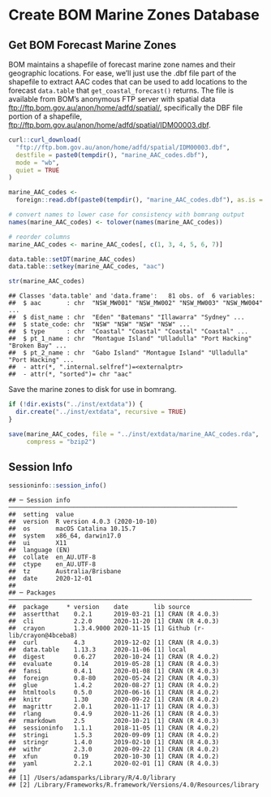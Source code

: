 Create BOM Marine Zones Database
================

## Get BOM Forecast Marine Zones

BOM maintains a shapefile of forecast marine zone names and their
geographic locations. For ease, we’ll just use the .dbf file part of the
shapefile to extract AAC codes that can be used to add locations to the
forecast `data.table` that `get_coastal_forecast()` returns. The file is
available from BOM’s anonymous FTP server with spatial data
<ftp://ftp.bom.gov.au/anon/home/adfd/spatial/>, specifically the DBF
file portion of a shapefile,
<ftp://ftp.bom.gov.au/anon/home/adfd/spatial/IDM00003.dbf>.

``` r
curl::curl_download(
  "ftp://ftp.bom.gov.au/anon/home/adfd/spatial/IDM00003.dbf",
  destfile = paste0(tempdir(), "marine_AAC_codes.dbf"),
  mode = "wb",
  quiet = TRUE
)

marine_AAC_codes <-
  foreign::read.dbf(paste0(tempdir(), "marine_AAC_codes.dbf"), as.is = TRUE)

# convert names to lower case for consistency with bomrang output
names(marine_AAC_codes) <- tolower(names(marine_AAC_codes))

# reorder columns
marine_AAC_codes <- marine_AAC_codes[, c(1, 3, 4, 5, 6, 7)]

data.table::setDT(marine_AAC_codes)
data.table::setkey(marine_AAC_codes, "aac")

str(marine_AAC_codes)
```

    ## Classes 'data.table' and 'data.frame':   81 obs. of  6 variables:
    ##  $ aac       : chr  "NSW_MW001" "NSW_MW002" "NSW_MW003" "NSW_MW004" ...
    ##  $ dist_name : chr  "Eden" "Batemans" "Illawarra" "Sydney" ...
    ##  $ state_code: chr  "NSW" "NSW" "NSW" "NSW" ...
    ##  $ type      : chr  "Coastal" "Coastal" "Coastal" "Coastal" ...
    ##  $ pt_1_name : chr  "Montague Island" "Ulladulla" "Port Hacking" "Broken Bay" ...
    ##  $ pt_2_name : chr  "Gabo Island" "Montague Island" "Ulladulla" "Port Hacking" ...
    ##  - attr(*, ".internal.selfref")=<externalptr> 
    ##  - attr(*, "sorted")= chr "aac"

Save the marine zones to disk for use in bomrang.

``` r
if (!dir.exists("../inst/extdata")) {
  dir.create("../inst/extdata", recursive = TRUE)
}

save(marine_AAC_codes, file = "../inst/extdata/marine_AAC_codes.rda",
     compress = "bzip2")
```

## Session Info

``` r
sessioninfo::session_info()
```

    ## ─ Session info ───────────────────────────────────────────────────────────────
    ##  setting  value                       
    ##  version  R version 4.0.3 (2020-10-10)
    ##  os       macOS Catalina 10.15.7      
    ##  system   x86_64, darwin17.0          
    ##  ui       X11                         
    ##  language (EN)                        
    ##  collate  en_AU.UTF-8                 
    ##  ctype    en_AU.UTF-8                 
    ##  tz       Australia/Brisbane          
    ##  date     2020-12-01                  
    ## 
    ## ─ Packages ───────────────────────────────────────────────────────────────────
    ##  package     * version    date       lib source                       
    ##  assertthat    0.2.1      2019-03-21 [1] CRAN (R 4.0.3)               
    ##  cli           2.2.0      2020-11-20 [1] CRAN (R 4.0.3)               
    ##  crayon        1.3.4.9000 2020-11-15 [1] Github (r-lib/crayon@4bceba8)
    ##  curl          4.3        2019-12-02 [1] CRAN (R 4.0.3)               
    ##  data.table    1.13.3     2020-11-06 [1] local                        
    ##  digest        0.6.27     2020-10-24 [1] CRAN (R 4.0.2)               
    ##  evaluate      0.14       2019-05-28 [1] CRAN (R 4.0.3)               
    ##  fansi         0.4.1      2020-01-08 [1] CRAN (R 4.0.3)               
    ##  foreign       0.8-80     2020-05-24 [2] CRAN (R 4.0.3)               
    ##  glue          1.4.2      2020-08-27 [1] CRAN (R 4.0.2)               
    ##  htmltools     0.5.0      2020-06-16 [1] CRAN (R 4.0.2)               
    ##  knitr         1.30       2020-09-22 [1] CRAN (R 4.0.2)               
    ##  magrittr      2.0.1      2020-11-17 [1] CRAN (R 4.0.3)               
    ##  rlang         0.4.9      2020-11-26 [1] CRAN (R 4.0.3)               
    ##  rmarkdown     2.5        2020-10-21 [1] CRAN (R 4.0.3)               
    ##  sessioninfo   1.1.1      2018-11-05 [1] CRAN (R 4.0.2)               
    ##  stringi       1.5.3      2020-09-09 [1] CRAN (R 4.0.2)               
    ##  stringr       1.4.0      2019-02-10 [1] CRAN (R 4.0.3)               
    ##  withr         2.3.0      2020-09-22 [1] CRAN (R 4.0.2)               
    ##  xfun          0.19       2020-10-30 [1] CRAN (R 4.0.2)               
    ##  yaml          2.2.1      2020-02-01 [1] CRAN (R 4.0.3)               
    ## 
    ## [1] /Users/adamsparks/Library/R/4.0/library
    ## [2] /Library/Frameworks/R.framework/Versions/4.0/Resources/library

